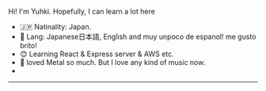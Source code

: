 Hi! I'm Yuhki. Hopefully, I can learn a lot here   
- :jp: Natinality: Japan. 
- :speech_balloon: Lang: Japanese日本語, English and muy unpoco de espanol! me gusto brito!
- :blush: Learning React & Express server & AWS etc.  
- :guitar: loved Metal so much. But I love any kind of music now.  
- 
[Facebook Clone App]: https://www.youtube.com/watch?v=SQrBN74io0Y
<hr>

